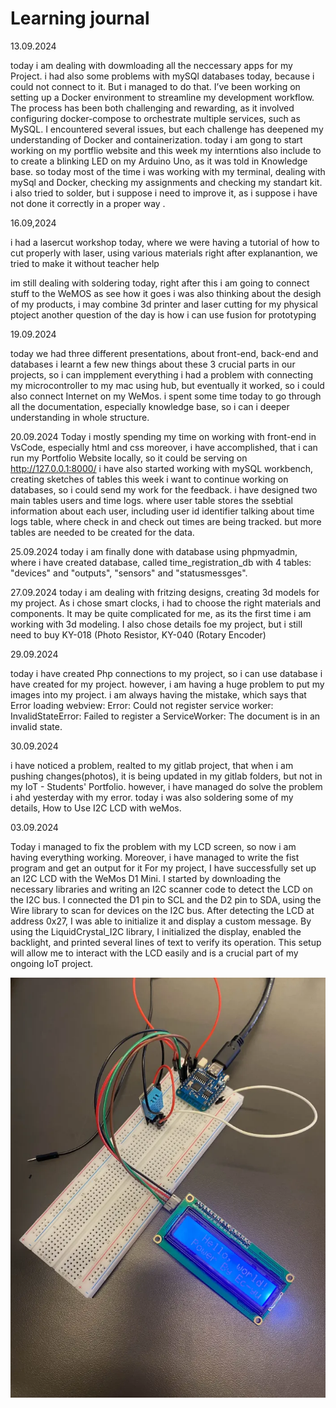 # Learning journal

13.09.2024

 today i am dealing with dowmloading all the neccessary apps for my Project.
 i had also some problems with mySQl databases today, because i could not connect to it. But i managed to do that.
 I’ve been working on setting up a Docker environment to streamline my development workflow. The process has been both challenging and rewarding, as it involved configuring docker-compose to orchestrate multiple services, such as MySQL.  I encountered several issues, but each challenge has deepened my understanding of Docker and containerization.
 today i am gong to start working on my portflio website and this week my interntions also include to to create a blinking LED on my  Arduino Uno, as it was told in Knowledge base.
 so today most of the time i was working with my terminal, dealing with mySql and Docker, checking my assignments and checking my standart kit.
 i also tried to solder, but i suppose i need to improve it, as i suppose i have not done it correctly in a proper way .


 16.09,2024

 i had a lasercut workshop today, where we were having a tutorial of how to cut properly with laser, using various materials 
 right after explanantion, we tried to make it without teacher help

im still dealing with soldering today, right after this i am going to connect stuff to the WeMOS as see how it goes
i was also thinking about the desigh of my products, i may combine 3d printer and laser cutting for my physical ptoject 
another question of the day is how i can use fusion for prototyping 


19.09.2024

today we had three different presentations, about front-end, back-end and databases
i learnt a few new things about these 3 crucial parts in our projects, so i can impplement everything
i had a problem with connecting my microcontroller to my mac using hub, but eventually it worked, so i could also connect Internet on my WeMos.
i spent some time today to go through all the documentation, especially knowledge base, so i can i deeper understanding in whole structure.


20.09.2024
Today i mostly spending my time on working with front-end in VsCode, especially html and css
moreover, i have accomplished, that i can run my Portfolio Website locally, so it could be serving on http://127.0.0.1:8000/
i have also started working with mySQL workbench, creating sketches of tables
this week i want to continue working on databases, so i could send my work for the feedback.
i have designed two main tables users and time logs.
where user table stores the ssebtial information about each user, including user id identifier
talking about time logs table, where check in and check out times are being tracked.
but more tables are needed to be created for the data.

25.09.2024
today i am finally done with database using phpmyadmin, where i have created database, called time_registration_db with 4 tables: "devices" and "outputs", "sensors" and "statusmessges". 

27.09.2024
today i am dealing with  fritzing designs, creating 3d models for my project. As i chose smart clocks, i had to choose the right materials and components. It may be quite complicated for me, as its the first time i am working with 3d modeling. I also chose details foe my project, but i still need to buy KY-018 (Photo Resistor, KY-040 (Rotary Encoder) 

29.09.2024

today i have created Php connections to my project, so i can use database i have created for my project. however, i am having a huge problem to put my images into my project. i am always having the mistake, which says that Error loading webview: Error: Could not register service worker: InvalidStateError: Failed to register a ServiceWorker: The document is in an invalid state.

30.09.2024

i have noticed a problem, realted to my gitlab project, that when i am pushing changes(photos), it is being updated in my gitlab folders, but not in my IoT - Students' Portfolio. however, i have managed do solve the problem i ahd yesterday with my error. 
today i was also soldering some of my details, How to Use I2C LCD with weMos.


03.09.2024

Today i managed to fix the problem with my LCD screen, so now i am having everything working.
Moreover, i have managed to write the fist program and get an output for it 
For my project, I have successfully set up an I2C LCD with the WeMos D1 Mini. 
I started by downloading the necessary libraries and writing an I2C scanner code to detect the LCD on the I2C bus. 
I connected the D1 pin to SCL and the D2 pin to SDA, using the Wire library to scan for devices on the I2C bus. 
After detecting the LCD at address 0x27, I was able to initialize it and display a custom message. By using the LiquidCrystal_I2C library, I initialized the display, enabled the backlight, and printed several lines of text to verify its operation. 
This setup will allow me to interact with the LCD easily and is a crucial part of my ongoing IoT project.

 
![Devices Table](docs/assets/IMG_57772.png)




















